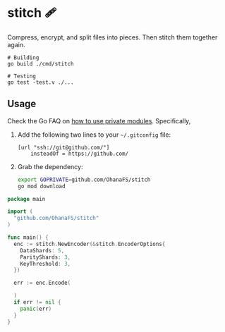 # stitch 🩹

Compress, encrypt, and split files into pieces. Then stitch them together again.

```
# Building
go build ./cmd/stitch

# Testing
go test -test.v ./...
```

## Usage

Check the Go FAQ on
[how to use private modules](https://go.dev/doc/faq#git_https). Specifically,

1. Add the following two lines to your `~/.gitconfig` file:
   ```
   [url "ssh://git@github.com/"]
       insteadOf = https://github.com/
   ```
2. Grab the dependency:
   ```bash
   export GOPRIVATE=github.com/OhanaFS/stitch
   go mod download
   ```

```go
package main

import (
  "github.com/OhanaFS/stitch"
)

func main() {
  enc := stitch.NewEncoder(&stitch.EncoderOptions{
    DataShards: 5,
    ParityShards: 3,
    KeyThreshold: 3,
  })

  err := enc.Encode(

  )
  if err != nil {
    panic(err)
  }
}
```
